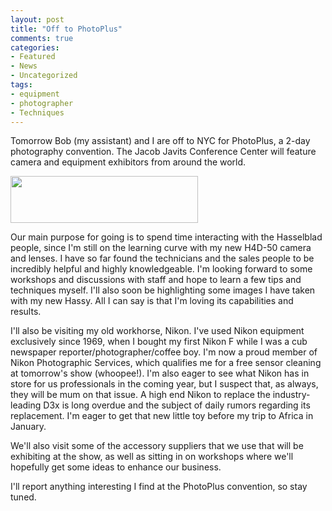 ```yaml
---
layout: post
title: "Off to PhotoPlus"
comments: true
categories:
- Featured
- News
- Uncategorized
tags:
- equipment
- photographer
- Techniques
---
```

Tomorrow Bob (my assistant) and I are off to NYC for PhotoPlus, a 2-day photography convention. The Jacob Javits Conference Center will feature camera and equipment exhibitors from around the world.

<a href="http://blog.lesterpickerphoto.com/wp-content/uploads/2011/10/logo.jpg"><img class="alignnone size-medium wp-image-1741" title="logo" src="http://blog.lesterpickerphoto.com/wp-content/uploads/2011/10/logo-300x75.jpg" alt="" width="300" height="75" /></a>

Our main purpose for going is to spend time interacting with the Hasselblad people, since I'm still on the learning curve with my new H4D-50 camera and lenses. I have so far found the technicians and the sales people to be incredibly helpful and highly knowledgeable. I'm looking forward to some workshops and discussions with staff and hope to learn a few tips and techniques myself. I'll also soon be highlighting some images I have taken with my new Hassy. All I can say is that I'm loving its capabilities and results.

I'll also be visiting my old workhorse, Nikon. I've used Nikon equipment exclusively since 1969, when I bought my first Nikon F while I was a cub newspaper reporter/photographer/coffee boy. I'm now a proud member of Nikon Photographic Services, which qualifies me for a free sensor cleaning at tomorrow's show (whoopee!). I'm also eager to see what Nikon has in store for us professionals in the coming year, but I suspect that, as always, they will be mum on that issue. A high end Nikon to replace the industry-leading D3x is long overdue and the subject of daily rumors regarding its replacement. I'm eager to get that new little toy before my trip to Africa in January.

We'll also visit some of the accessory suppliers that we use that will be exhibiting at the show, as well as sitting in on workshops where we'll hopefully get some ideas to enhance our business.

I'll report anything interesting I find at the PhotoPlus convention, so stay tuned.